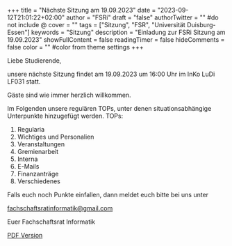 +++
title = "Nächste Sitzung am 19.09.2023"
date = "2023-09-12T21:01:22+02:00"
author = "FSRi"
draft = "false"
authorTwitter = "" #do not include @
cover = ""
tags = ["Sitzung", "FSR", "Universität Duisburg-Essen"]
keywords = "Sitzung"
description = "Einladung zur FSRi Sitzung am 19.09.2023"
showFullContent = false
readingTimer = false
hideComments = false
color = "" #color from theme settings
+++

Liebe Studierende,

unsere nächste Sitzung findet am 19.09.2023 um 16:00 Uhr im InKo LuDi LF031 statt.

Gäste sind wie immer herzlich willkommen.

Im Folgenden unsere regulären TOPs, unter denen situationsabhängige Unterpunkte 
hinzugefügt werden.
TOPs:

1. Regularia
2. Wichtiges und Personalien
3. Veranstaltungen
4. Gremienarbeit
5. Interna
6. E-Mails
7. Finanzanträge
8. Verschiedenes

Falls euch noch Punkte einfallen, dann meldet euch bitte bei uns unter

fachschaftsratinformatik@gmail.com

Euer Fachschaftsrat Informatik

[PDF Version](/einladung_2023_09_19.pdf)
